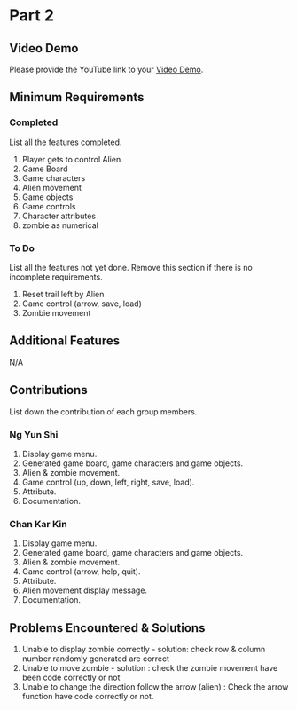 # Part 2

## Video Demo

Please provide the YouTube link to your [Video Demo](https://www.youtube.com/watch?v=lvpDf1j3JOY).

## Minimum Requirements

### Completed

List all the features completed.

1. Player gets to control Alien
2. Game Board
3. Game characters 
4. Alien movement
5. Game objects
6. Game controls
7. Character attributes
8. zombie as numerical

### To Do

List all the features not yet done. Remove this section if there is no incomplete requirements.

1. Reset trail left by Alien
2. Game control (arrow, save, load)
3. Zombie movement

## Additional Features

N/A

## Contributions

List down the contribution of each group members.
### Ng Yun Shi

1. Display game menu.
2. Generated game board, game characters and game objects.
3. Alien & zombie movement.
4. Game control (up, down, left, right, save, load).
5. Attribute.
6. Documentation.

### Chan Kar Kin

1. Display game menu.
2. Generated game board, game characters and game objects.
3. Alien & zombie movement.
4. Game control (arrow, help, quit).
5. Attribute.
6. Alien movement display message.
7. Documentation.

## Problems Encountered & Solutions
1. Unable to display zombie correctly - solution: check row & column number randomly generated are correct
2. Unable to move zombie - solution : check the zombie movement have been code correctly or not
3. Unable to change the direction follow the arrow (alien) : Check the arrow function have code correctly or not.
